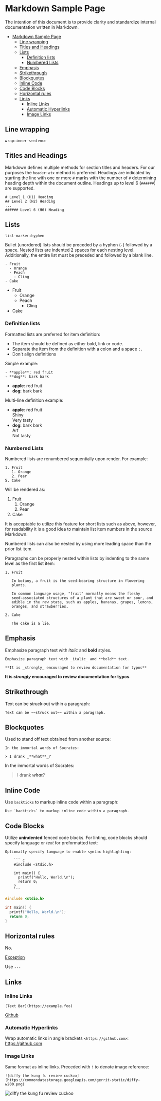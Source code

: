 # Markdown Sample Page

The intention of this document is to provide clarity and standardize internal
documentation written in Markdown.

- [Markdown Sample Page](#markdown-sample-page)
  - [Line wrapping](#line-wrapping)
  - [Titles and Headings](#titles-and-headings)
  - [Lists](#lists)
    - [Definition lists](#definition-lists)
    - [Numbered Lists](#numbered-lists)
  - [Emphasis](#emphasis)
  - [Strikethrough](#strikethrough)
  - [Blockquotes](#blockquotes)
  - [Inline Code](#inline-code)
  - [Code Blocks](#code-blocks)
  - [Horizontal rules](#horizontal-rules)
  - [Links](#links)
    - [Inline Links](#inline-links)
    - [Automatic Hyperlinks](#automatic-hyperlinks)
    - [Image Links](#image-links)

## Line wrapping

`wrap:inner-sentence`

## Titles and Headings

Markdown defines multiple methods for section titles and headers. For our purposes
the `header:atx` method is preferred. Headings are indicated by starting the line
with one or more `#` marks with the number of `#` determining heading depth within
the document outline. Headings up to level 6 (`######`) are supported.

```text
# Level 1 (H1) Heading
## Level 2 (H2) Heading
...
###### Level 6 (H6) Heading
```

## Lists

`list-marker:hyphen`

Bullet (unordered) lists should be preceded by a hyphen (`-`) followed by a space.
Nested lists are indented 2 spaces for each nesting level. Additionally, the entire
list must be preceded and followed by a blank line.

```text
- Fruit
  - Orange
  - Peach
    - Cling
- Cake
```

- Fruit
  - Orange
  - Peach
    - Cling
- Cake

### Definition lists

Formatted lists are preferred for item definition:

- The item should be defined as either bold, link or code.
- Separate the item from the definition with a colon and a space `:.`
- Don't align definitions

Simple example:

```text
- **apple**: red fruit
- **dog**: bark bark
```

- **apple**: red fruit
- **dog**: bark bark

Multi-line definition example:

- **apple**: red fruit  
  Shiny  
  Very tasty
- **dog**: bark bark  
  Arf  
  Not tasty

### Numbered Lists

Numbered lists are renumbered sequentially upon render. For example:

```text
1. Fruit
   1. Orange
   2. Pear
5. Cake
```

Will be rendered as:

1. Fruit
   1. Orange
   1. Pear
1. Cake

It is acceptable to utilize this feature for short lists such as above, however,
for readability it is a good idea to maintain list item numbers in the source
Markdown.

Numbered lists can also be nested by using more leading space than the prior
list item.

Paragraphs can be properly nested within lists by indenting to the same level as
the first list item:

```text
1. Fruit

   In botany, a fruit is the seed-bearing structure in flowering
   plants.
 
   In common language usage, "fruit" normally means the fleshy
   seed-associated structures of a plant that are sweet or sour, and
   edible in the raw state, such as apples, bananas, grapes, lemons,
   oranges, and strawberries.

2. Cake

   The cake is a lie.
```

## Emphasis

Emphasize paragraph text with _italic_ and **bold** styles.

```text
Emphasize paragraph text with _italic_ and **bold** text.
```
<!-- -->
```text
**It is _strongly_ encouraged to review documentation for typos**
```

**It is _strongly_ encouraged to review documentation for typos**

## Strikethrough

Text can be ~~struck out~~ within a paragraph:

```text
Text can be ~~struck out~~ within a paragraph.
```

## Blockquotes

Used to stand off text obtained from another source:

```text
In the immortal words of Socrates:

> I drank _**what**_?
```

In the immortal words of Socrates:

> I drank _**what**_?

## Inline Code

Use `backticks` to markup inline code within a paragraph:

```text
Use `backticks` to markup inline code within a paragraph.
```

## Code Blocks

Utilize **unindented** fenced code blocks. For linting, code blocks should specify
language or _text_ for preformatted text:

```text
Optionally specify language to enable syntax highlighting:

    ``` c
    #include <stdio.h>
    
    int main() {
      printf("Hello, World.\n");
      return 0;
    }
    ```
```

``` c
#include <stdio.h>

int main() {
  printf("Hello, World.\n");
  return 0;
}
```

## Horizontal rules

No.

[Exception](https://cirosantilli.com/markdown-style-guide/#end-of-a-header)

Use `---`

## Links

### Inline Links

```text
[Text Bar](https://example.foo)
```

[Github](https://github.com)

### Automatic Hyperlinks

Wrap automatic links in angle brackets `<https://github.com>`: <https://github.com>

### Image Links

Same format as inline links. Preceded with `!` to denote image reference:

```text
![diffy the kung fu review cuckoo](https://commondatastorage.googleapis.com/gerrit-static/diffy-w200.png)
```

![diffy the kung fu review cuckoo](https://commondatastorage.googleapis.com/gerrit-static/diffy-w200.png)
